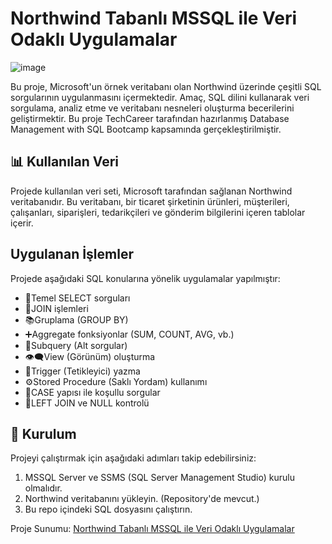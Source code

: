 # Northwind Tabanlı MSSQL ile Veri Odaklı Uygulamalar

![image](https://github.com/user-attachments/assets/85754c69-5abc-4c06-a65d-22a17f12e554)

Bu proje, Microsoft'un örnek veritabanı olan Northwind üzerinde çeşitli SQL sorgularının uygulanmasını içermektedir. Amaç, SQL dilini kullanarak veri sorgulama, analiz etme ve veritabanı nesneleri oluşturma becerilerini geliştirmektir. Bu proje TechCareer tarafından hazırlanmış Database Management with SQL Bootcamp kapsamında gerçekleştirilmiştir.

## 📊 Kullanılan Veri
Projede kullanılan veri seti, Microsoft tarafından sağlanan Northwind veritabanıdır. Bu veritabanı, bir ticaret şirketinin ürünleri, müşterileri, çalışanları, siparişleri, tedarikçileri ve gönderim bilgilerini içeren tablolar içerir.

## Uygulanan İşlemler  
Projede aşağıdaki SQL konularına yönelik uygulamalar yapılmıştır:  
- 📄Temel SELECT sorguları  
- 🔗JOIN işlemleri  
- 📚Gruplama (GROUP BY)  
- ➕Aggregate fonksiyonlar (SUM, COUNT, AVG, vb.)  
- 🧩Subquery (Alt sorgular)  
- 👁️‍🗨️View (Görünüm) oluşturma  
- 🚨Trigger (Tetikleyici) yazma  
- ⚙️Stored Procedure (Saklı Yordam) kullanımı  
- 🎯CASE yapısı ile koşullu sorgular  
- 🧭LEFT JOIN ve NULL kontrolü

## 🚀 Kurulum 

Projeyi çalıştırmak için aşağıdaki adımları takip edebilirsiniz:

1. MSSQL Server ve SSMS (SQL Server Management Studio) kurulu olmalıdır.
2. Northwind veritabanını yükleyin. (Repository'de mevcut.)
3. Bu repo içindeki SQL dosyasını çalıştırın.

Proje Sunumu: [Northwind Tabanlı MSSQL ile Veri Odaklı Uygulamalar](https://www.canva.com/design/DAGi_cr351U/h-Hn76cDVgvwxbvGWeE16w/edit?utm_content=DAGi_cr351U&utm_campaign=designshare&utm_medium=link2&utm_source=sharebutton)
